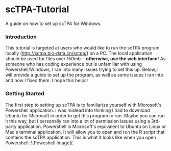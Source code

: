 # scTPA-Tutorial
A guide on how to set up scTPA for Windows.

### Introduction
This tutorial is targeted at users who would like to run the scTPA program locally (http://sctpa.bio-data.cn/sctpa/) on a PC. The local application should be used for files over 150mb-- **otherwise, use the web interface!**
As someone who has coding experience but is unfamiliar with using Powershell/Windows, I ran into many issues trying to set this up. Below, I will provide a guide to set up the program, as well as some issues I ran into and how I fixed them. I hope this helps!

### Getting Started
The first step to setting up scTPA is to familiarize yourself with Microsoft's Powershell application. I was mislead into thinking I had to download Ubuntu for Microsoft in order to get this program to run. Maybe you can run it this way, but I personally ran into a lot of permission issues using a 3rd-party application. Powershell is Microsoft's equivalent to Ubuntu on Linux or Mac's terminal application. It will allow you to open and run the R script that contains the scTPA application.
This is what it looks like when you open Powershell:
![Poweshell Image](

